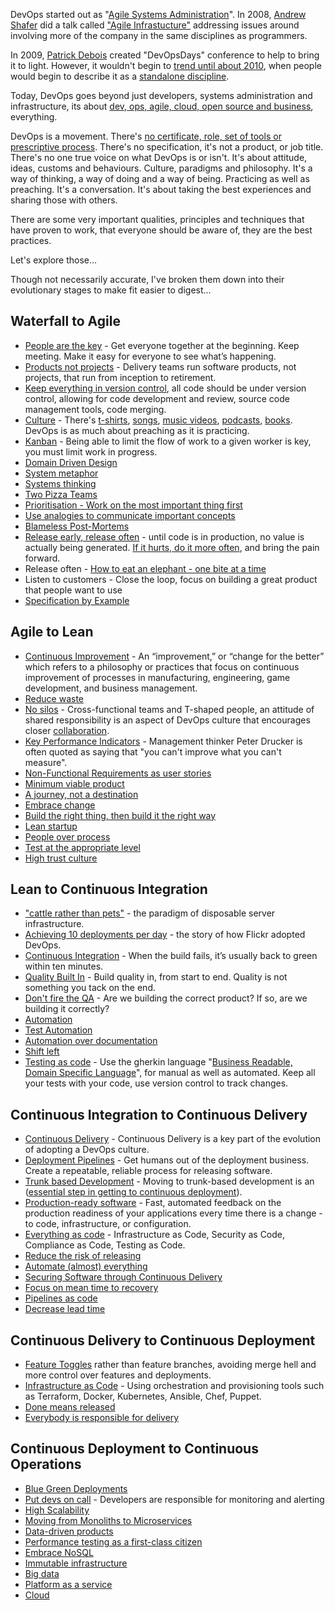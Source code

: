 DevOps started out as "[Agile Systems Administration](https://blog.newrelic.com/2014/05/16/devops-name/)". In 2008, [Andrew Shafer](https://twitter.com/littleidea) did a talk called ["Agile Infrastucture"](http://www.jedi.be/blog/2008/10/09/agile-2008-toronto-agile-infrastructure-and-operations-presentation/) addressing issues around involving more of the company in the same disciplines as programmers.

In 2009, [Patrick Debois](https://twitter.com/patrickdebois) created "DevOpsDays" conference to help to bring it to light. However, it wouldn't begin to [trend until about 2010](https://trends.google.co.uk/trends/explore?date=all&q=devops), when people would begin to describe it as a [standalone discipline](http://www.somic.org/2010/03/02/the-rise-of-devops/).

Today, DevOps goes beyond just developers, systems administration and infrastructure, its about [dev, ops, agile, cloud, open source and business](https://blogs.the451group.com/opensource/2010/03/03/devops-mixing-dev-ops-agile-cloud-open-source-and-business/), everything.

DevOps is a movement. There's [no certificate, role, set of tools or prescriptive process](https://sites.google.com/a/jezhumble.net/devops-manifesto/). There's no specification, it's not a product, or job title. There's no one true voice on what DevOps is or isn't. It's about attitude, ideas, customs and behaviours. Culture, paradigms and philosophy. It's a way of thinking, a way of doing and a way of being. Practicing as well as preaching. It's a conversation. It's about taking the best experiences and sharing those with others.

There are some very important qualities, principles and techniques that have proven to work, that everyone should be aware of, they are the best practices.
 
Let's explore those...

<!--more-->

Though not necessarily accurate, I've broken them down into their evolutionary stages to make fit easier to digest...

## Waterfall to Agile

- [People are the key](https://techbeacon.com/psychology-devops-understanding-people-key-success) - Get everyone together at the beginning. Keep meeting. Make it easy for everyone to see what’s happening.
- [Products not projects](https://www.madetech.com/blog/products-not-projects) - Delivery teams run software products, not projects, that run from inception to retirement.
- [Keep everything in version control](https://www.ibm.com/developerworks/library/a-devops6/index.html), all code should be under version control, allowing for code development and review, source code management tools, code merging.
- [Culture](https://martinfowler.com/bliki/DevOpsCulture.html) - There's [t-shirts](https://www.redbubble.com/shop/devops+t-shirts), [songs](https://www.youtube.com/watch?v=pebIr4F-vjQ), [music videos](https://www.youtube.com/watch?v=iYLxw6OsZug), [podcasts](http://devopscafe.org/), [books](https://medium.com/devopslinks/10-great-books-for-aspiring-devops-sre-engineers-76536c7c4909). DevOps is as much about preaching as it is practicing.
- [Kanban](http://blog.crisp.se/mattiasskarin/files/slides/introducing_kanban_in_operations.pdf) - Being able to limit the flow of work to a given worker is key, you must limit work in progress.
- [Domain Driven Design](https://www.thoughtworks.com/insights/blog/domain-driven-design-services-architecture)
- [System metaphor](https://en.wikibooks.org/wiki/Software_Engineering_with_an_Agile_Development_Framework/Iteration_One/System_metaphor)
- [Systems thinking](https://en.wikipedia.org/wiki/Systems_theory)
- [Two Pizza Teams](http://blog.idonethis.com/two-pizza-team/)
- [Prioritisation - Work on the most important thing first](http://www.theagilemindset.co.uk/the-scrum-philosophy/)
- [Use analogies to communicate important concepts](http://www.techrepublic.com/blog/10-things/10-ways-to-explain-things-more-effectively/)
- [Blameless Post-Mortems](https://codeascraft.com/2012/05/22/blameless-postmortems/)
- [Release early, release often](http://www.catb.org/esr/writings/homesteading/cathedral-bazaar/ar01s04.html) - until code is in production, no value is actually being generated. [If it hurts, do it more often](https://martinfowler.com/bliki/FrequencyReducesDifficulty.html), and bring the pain forward.
- Release often - [How to eat an elephant - one bite at a time](https://www.linkedin.com/pulse/how-eat-elephant-one-bite-time-asia-shahzad/)
- Listen to customers -  Close the loop, focus on building a great product that people want to use
- [Specification by Example](https://www.thoughtworks.com/insights/blog/specification-example)

## Agile to Lean

- [Continuous Improvement](https://en.wikipedia.org/wiki/Kaizen) - An “improvement,” or “change for the better” which refers to a philosophy or practices that focus on continuous improvement of processes in manufacturing, engineering, game development, and business management.
- [Reduce waste](https://itrevolution.com/japanese-words-for-devops-practitioners/)
- [No silos](https://continuousdelivery.com/2012/10/theres-no-such-thing-as-a-devops-team/) - Cross-functional teams and T-shaped people, an attitude of shared responsibility is an aspect of DevOps culture that encourages closer [collaboration](https://blog.chef.io/2017/03/01/devops-is-all-about-collaboration/).
- [Key Performance Indicators](https://www.atlassian.com/devops#measurement) - Management thinker Peter Drucker is often quoted as saying that "you can't improve what you can't measure".
- [Non-Functional Requirements as user stories](https://legacy.devopsdays.org/blog/wp-content/uploads/2010/02/rachel-davies-nonfunctional-devopsdays.pdf)
- [Minimum viable product](http://blog.crisp.se/2016/01/25/henrikkniberg/making-sense-of-mvp)
- [A journey, not a destination](https://notafactoryanymore.com/2015/08/14/a-personal-devops-journey-or-a-never-ending-journey-to-mastery/)
- [Embrace change](https://www.theregister.co.uk/2016/01/15/devops_people_problem/)
- [Build the right thing, then build it the right way](https://barryoreilly.com/2016/10/06/10-principles-to-transform/)
- [Lean startup](http://ecorner.stanford.edu/videos/2329/Evangelizing-for-the-Lean-Startup-Entire-Talk)
- [People over process](https://jezhumble.net/2007/09/11/line-management.html)
- [Test at the appropriate level](https://www.mountaingoatsoftware.com/blog/the-forgotten-layer-of-the-test-automation-pyramid)
- [High trust culture](https://www.slideshare.net/jezhumble/lean-enterprise-42651898)

## Lean to Continuous Integration

- ["cattle rather than pets"](https://www.theregister.co.uk/2013/03/18/servers_pets_or_cattle_cern/) - the paradigm of disposable server infrastructure.
- [Achieving 10 deployments per day](https://www.youtube.com/watch?v=LdOe18KhtT4) - the story of how Flickr adopted DevOps.
- [Continuous Integration](https://martinfowler.com/bliki/ContinuousIntegrationCertification.html) - When the build fails, it’s usually back to green within ten minutes.
- [Quality Built In](https://www.slideshare.net/AndrewDzynia/quality-built-in/) - Build quality in, from start to end. Quality is not something you tack on the end.
- [Don't fire the QA](https://www.thoughtworks.com/insights/blog/qa-role-what-it-really) - Are we building the correct product? If so, are we building it correctly?
- [Automation](https://dzone.com/articles/what-is-devops-and-how-automation-helps-achieve-it)
- [Test Automation](https://www.atlassian.com/blog/devops/test-automation-secret-devops-success)
- [Automation over documentation](https://githubengineering.com/runnable-documentation/)
- [Shift left](https://dzone.com/articles/the-shift-left-principle-and-devops-1)
- [Testing as code](http://www.bbc.co.uk/blogs/internet/entries/ff14236d-098a-3565-b678-ff4ba5776a5f) - Use the gherkin language "[Business Readable, Domain Specific Language](https://martinfowler.com/bliki/BusinessReadableDSL.html)", for manual as well as automated. Keep all your tests with your code, use version control to track changes.

## Continuous Integration to Continuous Delivery

- [Continuous Delivery](https://techbeacon.com/agile-devops-continuous-delivery-evolution-software-delivery) - Continuous Delivery is a key part of the evolution of adopting a DevOps culture.
- [Deployment Pipelines](https://continuousdelivery.com/implementing/patterns/) - Get humans out of the deployment business. Create a repeatable, reliable process for releasing software.
- [Trunk based Development](https://www.thoughtworks.com/insights/blog/enabling-trunk-based-development-deployment-pipelines) - Moving to trunk-based development is an ([essential step in getting to continuous deployment](https://engineering.moonpig.com/development/move-to-trunk-based-development-without-the-chaos)).
- [Production-ready software](https://www.slideshare.net/jezhumble/devops-and-agile-release-management) - Fast, automated feedback on the production readiness of your applications every time there is a change - to code, infrastructure, or configuration.
- [Everything as code](https://www.slideshare.net/dubsquared/eac-25454047) - Infrastructure as Code, Security as Code, Compliance as Code, Testing as Code.
- [Reduce the risk of releasing](http://slidesha.re/dsSZIr)
- [Automate (almost) everything](https://www.thoughtworks.com/insights/blog/automate-almost-everything)
- [Securing Software through Continuous Delivery](https://www.oreilly.com/learning/devopssec-securing-software-through-continuous-delivery)
- [Focus on mean time to recovery](https://www.thoughtworks.com/radar/techniques/focus-on-mean-time-to-recovery)
- [Pipelines as code](http://inedo.com/blog/pipelines-as-code-how-you-can-fully-embrace-agile-and-devops)
- [Decrease lead time](https://techbeacon.com/doing-continuous-delivery-focus-first-reducing-release-cycle-times)

## Continuous Delivery to Continuous Deployment

- [Feature Toggles](https://martinfowler.com/bliki/FeatureToggle.html) rather than feature branches, avoiding merge hell and more control over features and deployments.
- [Infrastructure as Code](https://stochasticresonance.wordpress.com/2009/07/12/infrastructure-renaissance/) - Using orchestration and provisioning tools such as Terraform, Docker, Kubernetes, Ansible, Chef, Puppet.
- [Done means released](https://blog.codecentric.de/en/2010/10/devopsdays-in-hamburg-%E2%80%9Cdone%E2%80%9D-means-released/)
- [Everybody is responsible for delivery](http://blog.macisaacconsulting.com/continuous-delivery-everybody-responsible-quality/)

## Continuous Deployment to Continuous Operations

- [Blue Green Deployments](https://martinfowler.com/bliki/BlueGreenDeployment.html)
- [Put devs on call](https://victorops.com/putting-devs-on-call/) - Developers are responsible for monitoring and alerting
- [High Scalability](http://highscalability.com/blog/2015/1/12/the-stunning-scale-of-aws-and-what-it-means-for-the-future-o.html)
- [Moving from Monoliths to Microservices](https://gotocon.com/amsterdam-2016/presentation/Journey%20from%20Monolith%20to%20Microservices%20and%20DevOps)
- [Data-driven products](https://medium.com/@neal_lathia/what-do-we-mean-when-we-talk-about-data-driven-products-127ceb3e6cf)
- [Performance testing as a first-class citizen](https://internetperformanceexpert.com/2013/09/26/treat-performance-as-a-first-class-citizen/)
- [Embrace NoSQL](https://diginomica.com/category/devops-stack/)
- [Immutable infrastructure](https://dzone.com/articles/why-you-should-build-immutable)
- [Big data](http://blog.syncsort.com/2017/04/big-data/big-data-and-devops/)
- [Platform as a service](https://blogs.msdn.microsoft.com/brunoterkaly/2014/04/17/the-devops-story-why-it-is-really-about-platform-as-a-service/)
- [Cloud](https://www.infoq.com/articles/cloud-and-devops)